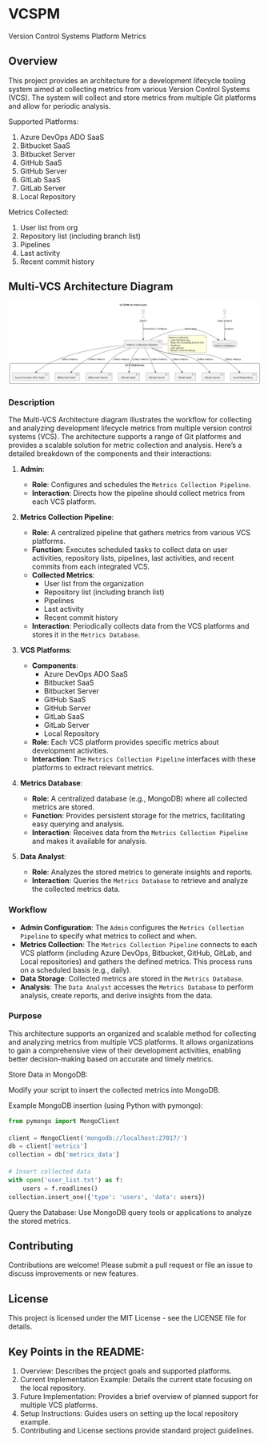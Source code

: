 # VCSPM
Version Control Systems Platform Metrics

## Overview
This project provides an architecture for a development lifecycle tooling system aimed at collecting metrics from various Version Control Systems (VCS). The system will collect and store metrics from multiple Git platforms and allow for periodic analysis.

Supported Platforms:
1. Azure DevOps ADO SaaS
1. Bitbucket SaaS
1. Bitbucket Server
1. GitHub SaaS
1. GitHub Server
1. GitLab SaaS
1. GitLab Server
1. Local Repository

Metrics Collected:
1. User list from org
1. Repository list (including branch list)
1. Pipelines
1. Last activity
1. Recent commit history




## Multi-VCS Architecture Diagram

![Multi-VCS Architecture Diagram](drawings/VCSPM.png)

### Description

The Multi-VCS Architecture diagram illustrates the workflow for collecting and analyzing development lifecycle metrics from multiple version control systems (VCS). The architecture supports a range of Git platforms and provides a scalable solution for metric collection and analysis. Here’s a detailed breakdown of the components and their interactions:

1. **Admin**:
   - **Role**: Configures and schedules the `Metrics Collection Pipeline`.
   - **Interaction**: Directs how the pipeline should collect metrics from each VCS platform.

2. **Metrics Collection Pipeline**:
   - **Role**: A centralized pipeline that gathers metrics from various VCS platforms.
   - **Function**: Executes scheduled tasks to collect data on user activities, repository lists, pipelines, last activities, and recent commits from each integrated VCS.
   - **Collected Metrics**:
     - User list from the organization
     - Repository list (including branch list)
     - Pipelines
     - Last activity
     - Recent commit history
   - **Interaction**: Periodically collects data from the VCS platforms and stores it in the `Metrics Database`.

3. **VCS Platforms**:
   - **Components**:
     - Azure DevOps ADO SaaS
     - Bitbucket SaaS
     - Bitbucket Server
     - GitHub SaaS
     - GitHub Server
     - GitLab SaaS
     - GitLab Server
     - Local Repository
   - **Role**: Each VCS platform provides specific metrics about development activities.
   - **Interaction**: The `Metrics Collection Pipeline` interfaces with these platforms to extract relevant metrics.

4. **Metrics Database**:
   - **Role**: A centralized database (e.g., MongoDB) where all collected metrics are stored.
   - **Function**: Provides persistent storage for the metrics, facilitating easy querying and analysis.
   - **Interaction**: Receives data from the `Metrics Collection Pipeline` and makes it available for analysis.

5. **Data Analyst**:
   - **Role**: Analyzes the stored metrics to generate insights and reports.
   - **Interaction**: Queries the `Metrics Database` to retrieve and analyze the collected metrics data.

### Workflow

- **Admin Configuration**: The `Admin` configures the `Metrics Collection Pipeline` to specify what metrics to collect and when.
- **Metrics Collection**: The `Metrics Collection Pipeline` connects to each VCS platform (including Azure DevOps, Bitbucket, GitHub, GitLab, and Local repositories) and gathers the defined metrics. This process runs on a scheduled basis (e.g., daily).
- **Data Storage**: Collected metrics are stored in the `Metrics Database`.
- **Analysis**: The `Data Analyst` accesses the `Metrics Database` to perform analysis, create reports, and derive insights from the data.

### Purpose

This architecture supports an organized and scalable method for collecting and analyzing metrics from multiple VCS platforms. It allows organizations to gain a comprehensive view of their development activities, enabling better decision-making based on accurate and timely metrics.



Store Data in MongoDB:

Modify your script to insert the collected metrics into MongoDB.

Example MongoDB insertion (using Python with pymongo):

```python
from pymongo import MongoClient

client = MongoClient('mongodb://localhost:27017/')
db = client['metrics']
collection = db['metrics_data']

# Insert collected data
with open('user_list.txt') as f:
    users = f.readlines()
collection.insert_one({'type': 'users', 'data': users})
```

Query the Database: Use MongoDB query tools or applications to analyze the stored metrics.

## Contributing
Contributions are welcome! Please submit a pull request or file an issue to discuss improvements or new features.

## License
This project is licensed under the MIT License - see the LICENSE file for details.

## Key Points in the README:
1. Overview: Describes the project goals and supported platforms.
1. Current Implementation Example: Details the current state focusing on the local repository.
1. Future Implementation: Provides a brief overview of planned support for multiple VCS platforms.
1. Setup Instructions: Guides users on setting up the local repository example.
1. Contributing and License sections provide standard project guidelines.






